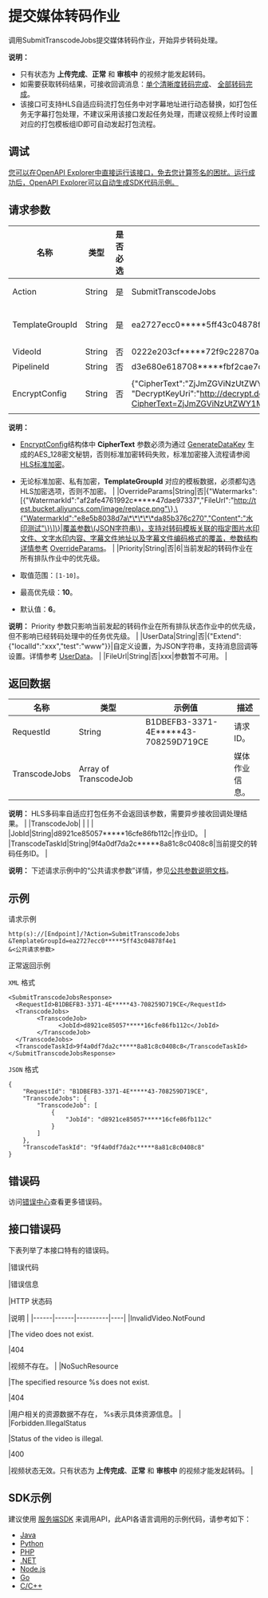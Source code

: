 # 提交媒体转码作业

调用SubmitTranscodeJobs提交媒体转码作业，开始异步转码处理。

**说明：**

-   只有状态为 **上传完成**、**正常** 和 **审核中** 的视频才能发起转码。
-   如需要获取转码结果，可接收回调消息：[单个清晰度转码完成](~~55636~~)、 [全部转码完成](~~55638~~)。
-   该接口可支持HLS自适应码流打包任务中对字幕地址进行动态替换，如打包任务无字幕打包处理，不建议采用该接口发起任务处理，而建议视频上传时设置对应的打包模板组ID即可自动发起打包流程。

## 调试

[您可以在OpenAPI Explorer中直接运行该接口，免去您计算签名的困扰。运行成功后，OpenAPI Explorer可以自动生成SDK代码示例。](https://api.aliyun.com/#product=vod&api=SubmitTranscodeJobs&type=RPC&version=2017-03-21)

## 请求参数

|名称|类型|是否必选|示例值|描述|
|--|--|----|---|--|
|Action|String|是|SubmitTranscodeJobs|系统规定参数。取值：**SubmitTranscodeJobs**。 |
|TemplateGroupId|String|是|ea2727ecc0\*\*\*\*\*5ff43c04878f4e1|使用指定的模板组进行转码，可在[控制台转码设置](https://vod.console.aliyun.com/?spm=a2c4g.11186623.2.18.2f1a2267jCybwh#/vod/settings/transcode/vod)里查看模版组ID。 |
|VideoId|String|否|0222e203cf\*\*\*\*\*72f9c22870a4d2c|视频ID。 |
|PipelineId|String|否|d3e680e618708\*\*\*\*\*fbf2cae7cc931|管道ID。 |
|EncryptConfig|String|否|\{"CipherText":"ZjJmZGViNzUtZWY1Mi00Y2RlLTk3MTMt", "DecryptKeyUri":"http://decrypt.demo.com?CipherText=ZjJmZGViNzUtZWY1Mi00Y2RlLTk3MTMt","KeyServiceType":"KMS"\}|加密配置，为JSON字符串，只有使用HLS标准加密时才需要此参数。

 **说明：**

-   [EncryptConfig](~~86952#h2--encryptconfig-div-id-encryptconfig-div-4~~)结构体中 **CipherText** 参数必须为通过 [GenerateDataKey](~~28948~~) 生成的AES\_128密文秘钥，否则标准加密转码失败，标准加密接入流程请参阅 [HLS标准加密](~~68612~~)。
-   无论标准加密、私有加密，**TemplateGroupId** 对应的模板数据，必须都勾选HLS加密选项，否则不加密。 |
|OverrideParams|String|否|\{"Watermarks":\[\{"WatermarkId":"af2afe4761992c\*\*\*\*\*47dae97337","FileUrl":"http://test.bucket.aliyuncs.com/image/replace.png"\},\{"WatermarkId":"e8e5b8038d7a\*\*\*\*\*da85b376c270","Content":"水印测试"\}\]\}|覆盖参数\(JSON字符串\)，支持对转码模板关联的指定图片水印文件、文字水印内容、字幕文件地址以及字幕文件编码格式的覆盖，参数结构详情参考 [OverrideParams](~~98618#h2--overrideparams-div-id-overrideparams-div-2~~)。 |
|Priority|String|否|6|当前发起的转码作业在所有排队作业中的优先级。

 -   取值范围：`[1-10]`。
-   最高优先级：**10**。
-   默认值：**6**。

**说明：** Priority 参数只影响当前发起的转码作业在所有排队状态作业中的优先级，但不影响已经转码处理中的任务优先级。 |
|UserData|String|否|\{"Extend":\{"localId":"xxx","test":"www"\}\}|自定义设置，为JSON字符串，支持消息回调等设置。详情参考 [UserData](~~86952#UserData~~)。 |
|FileUrl|String|否|xxx|参数暂不可用。 |

## 返回数据

|名称|类型|示例值|描述|
|--|--|---|--|
|RequestId|String|B1DBEFB3-3371-4E\*\*\*\*\*43-708259D719CE|请求ID。 |
|TranscodeJobs|Array of TranscodeJob| |媒体作业信息。

 **说明：** HLS多码率自适应打包任务不会返回该参数，需要异步接收回调处理结果。 |
|TranscodeJob| | | |
|JobId|String|d8921ce85057\*\*\*\*\*16cfe86fb112c|作业ID。 |
|TranscodeTaskId|String|9f4a0df7da2c\*\*\*\*\*8a81c8c0408c8|当前提交的转码任务ID。 |

**说明：** 下述请求示例中的“公共请求参数”详情，参见[公共参数说明文档](~~44432~~)。

## 示例

请求示例

```
http(s)://[Endpoint]/?Action=SubmitTranscodeJobs
&TemplateGroupId=ea2727ecc0*****5ff43c04878f4e1
&<公共请求参数>
```

正常返回示例

`XML` 格式

```
<SubmitTranscodeJobsResponse>
  <RequestId>B1DBEFB3-3371-4E*****43-708259D719CE</RequestId>
  <TranscodeJobs>
        <TranscodeJob>
              <JobId>d8921ce85057*****16cfe86fb112c</JobId>
        </TranscodeJob>
  </TranscodeJobs>
  <TranscodeTaskId>9f4a0df7da2c*****8a81c8c0408c8</TranscodeTaskId>
</SubmitTranscodeJobsResponse>
```

`JSON` 格式

```
{
	"RequestId": "B1DBEFB3-3371-4E*****43-708259D719CE",
	"TranscodeJobs": {
		"TranscodeJob": [
			{
				"JobId": "d8921ce85057*****16cfe86fb112c"
			}
		]
	},
	"TranscodeTaskId": "9f4a0df7da2c*****8a81c8c0408c8"
}
```

## 错误码

访问[错误中心](https://error-center.aliyun.com/status/product/vod)查看更多错误码。

## 接口错误码

下表列举了本接口特有的错误码。

|错误代码

|错误信息

|HTTP 状态码

|说明 |
|------|------|----------|----|
|InvalidVideo.NotFound

|The video does not exist.

|404

|视频不存在。 |
|NoSuchResource

|The specified resource %s does not exist.

|404

|用户相关的资源数据不存在， %s表示具体资源信息。 |
|Forbidden.IllegalStatus

|Status of the video is illegal.

|400

|视频状态无效。只有状态为 **上传完成**、**正常** 和 **审核中** 的视频才能发起转码。 |

## SDK示例

建议使用 [服务端SDK](~~101789~~) 来调用API，此API各语言调用的示例代码，请参考如下：

-   [Java](https://help.aliyun.com/document_detail/98672.html?spm=a2c4g.11186623.2.28.25342267hviaK9#SubmitTranscodeJobs)
-   [Python](https://help.aliyun.com/document_detail/101183.html?spm=a2c4g.11186623.2.29.25342267hviaK9#SubmitTranscodeJobs)
-   [PHP](https://help.aliyun.com/document_detail/101225.html?spm=a2c4g.11186623.2.30.25342267hviaK9#SubmitTranscodeJobs)
-   [.NET](https://help.aliyun.com/document_detail/100840.html?spm=a2c4g.11186623.2.31.25342267hviaK9#SubmitTranscodeJobs)
-   [Node.js](https://help.aliyun.com/document_detail/101559.html?spm=a2c4g.11186623.2.32.25342267hviaK9#SubmitTranscodeJobs)
-   [Go](https://help.aliyun.com/document_detail/101577.html?spm=a2c4g.11186623.2.33.25342267hviaK9#SubmitTranscodeJobs)
-   [C/C++](https://help.aliyun.com/document_detail/102934.html?spm=a2c4g.11186623.2.34.25342267hviaK9#SubmitTranscodeJobs)

